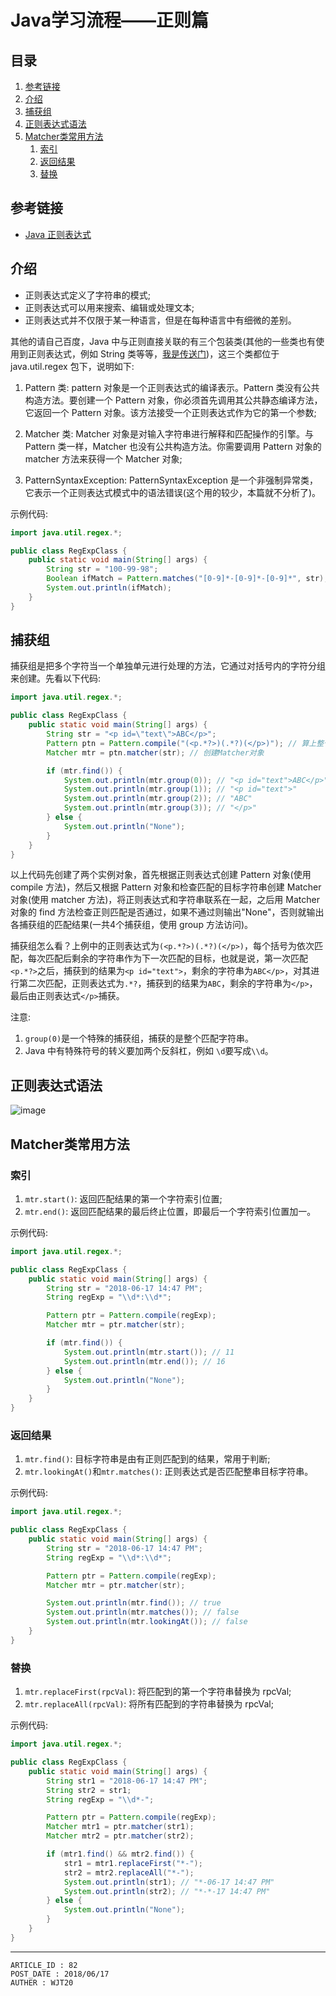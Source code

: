 
# Java学习流程——正则篇 #

## 目录 ##

1. [参考链接](#href1)
2. [介绍](#href2)
3. [捕获组](#href3)
4. [正则表达式语法](#href4)
5. [Matcher类常用方法](#href5)
    1. [索引](#href5-1)
    2. [返回结果](#href5-2)
    3. [替换](#href5-3)

## <a name="href1">参考链接</a> ##

- [Java 正则表达式](http://www.runoob.com/java/java-regular-expressions.html)

## <a name="href2">介绍</a> ##

- 正则表达式定义了字符串的模式;
- 正则表达式可以用来搜索、编辑或处理文本;
- 正则表达式并不仅限于某一种语言，但是在每种语言中有细微的差别。

其他的请自己百度，Java 中与正则直接关联的有三个包装类(其他的一些类也有使用到正则表达式，例如 String 类等等，[我是传送门](./Java学习流程——原生抽象类.md))，这三个类都位于 java.util.regex 包下，说明如下:

1. Pattern 类: pattern 对象是一个正则表达式的编译表示。Pattern 类没有公共构造方法。要创建一个 Pattern 对象，你必须首先调用其公共静态编译方法，它返回一个 Pattern 对象。该方法接受一个正则表达式作为它的第一个参数;

2. Matcher 类: Matcher 对象是对输入字符串进行解释和匹配操作的引擎。与Pattern 类一样，Matcher 也没有公共构造方法。你需要调用 Pattern 对象的 matcher 方法来获得一个 Matcher 对象;

3. PatternSyntaxException: PatternSyntaxException 是一个非强制异常类，它表示一个正则表达式模式中的语法错误(这个用的较少，本篇就不分析了)。

示例代码:

```Java
import java.util.regex.*;

public class RegExpClass {
    public static void main(String[] args) {
        String str = "100-99-98";
        Boolean ifMatch = Pattern.matches("[0-9]*-[0-9]*-[0-9]*", str); // 第一个参数是正则表达式，第二个参数是检查匹配的目标
        System.out.println(ifMatch);
    }
}
```

## <a name="href3">捕获组</a> ##

捕获组是把多个字符当一个单独单元进行处理的方法，它通过对括号内的字符分组来创建。先看以下代码:

```Java
import java.util.regex.*;

public class RegExpClass {
    public static void main(String[] args) {
        String str = "<p id=\"text\">ABC</p>";
        Pattern ptn = Pattern.compile("(<p.*?>)(.*?)(</p>)"); // 算上整个匹配字符串，共4个组，".*?"是非贪婪模式，获得最短匹配
        Matcher mtr = ptn.matcher(str); // 创建Matcher对象

        if (mtr.find()) {
            System.out.println(mtr.group(0)); // "<p id="text">ABC</p>"
            System.out.println(mtr.group(1)); // "<p id="text">"
            System.out.println(mtr.group(2)); // "ABC"
            System.out.println(mtr.group(3)); // "</p>"
        } else {
            System.out.println("None");
        }
    }
}
```

以上代码先创建了两个实例对象，首先根据正则表达式创建 Pattern 对象(使用 compile 方法)，然后又根据 Pattern 对象和检查匹配的目标字符串创建 Matcher 对象(使用 matcher 方法)，将正则表达式和字符串联系在一起，之后用 Matcher 对象的 find 方法检查正则匹配是否通过，如果不通过则输出"None"，否则就输出各捕获组的匹配结果(一共4个捕获组，使用 group 方法访问)。

捕获组怎么看？上例中的正则表达式为`(<p.*?>)(.*?)(</p>)`，每个括号为依次匹配，每次匹配后剩余的字符串作为下一次匹配的目标，也就是说，第一次匹配`<p.*?>`之后，捕获到的结果为`<p id="text">`，剩余的字符串为`ABC</p>`，对其进行第二次匹配，正则表达式为`.*?`，捕获到的结果为`ABC`，剩余的字符串为`</p>`，最后由正则表达式`</p>`捕获。

注意:

1. `group(0)`是一个特殊的捕获组，捕获的是整个匹配字符串。
2. Java 中有特殊符号的转义要加两个反斜杠，例如 `\d`要写成`\\d`。

## <a name="href4">正则表达式语法</a> ##

![image](https://raw.githubusercontent.com/WebUnion-core/public-cdn/master/wjt20-base/w59.png)

## <a name="href5">Matcher类常用方法</a> ##

### <a name="href5-1">索引</a> ###

1. `mtr.start()`: 返回匹配结果的第一个字符索引位置;
2. `mtr.end()`: 返回匹配结果的最后终止位置，即最后一个字符索引位置加一。

示例代码:

```Java
import java.util.regex.*;

public class RegExpClass {
    public static void main(String[] args) {
        String str = "2018-06-17 14:47 PM";
        String regExp = "\\d*:\\d*";

        Pattern ptr = Pattern.compile(regExp);
        Matcher mtr = ptr.matcher(str);

        if (mtr.find()) {
            System.out.println(mtr.start()); // 11
            System.out.println(mtr.end()); // 16
        } else {
            System.out.println("None");
        }
    }
}
```

### <a name="href5-2">返回结果</a> ###

1. `mtr.find()`: 目标字符串是由有正则匹配到的结果，常用于判断;
2. `mtr.lookingAt()`和`mtr.matches()`: 正则表达式是否匹配整串目标字符串。

示例代码:

```Java
import java.util.regex.*;

public class RegExpClass {
    public static void main(String[] args) {
        String str = "2018-06-17 14:47 PM";
        String regExp = "\\d*:\\d*";

        Pattern ptr = Pattern.compile(regExp);
        Matcher mtr = ptr.matcher(str);

        System.out.println(mtr.find()); // true
        System.out.println(mtr.matches()); // false
        System.out.println(mtr.lookingAt()); // false
    }
}
```

### <a name="href5-3">替换</a> ###

1. `mtr.replaceFirst(rpcVal)`: 将匹配到的第一个字符串替换为 rpcVal;
2. `mtr.replaceAll(rpcVal)`: 将所有匹配到的字符串替换为 rpcVal;

示例代码:

```Java
import java.util.regex.*;

public class RegExpClass {
    public static void main(String[] args) {
        String str1 = "2018-06-17 14:47 PM";
        String str2 = str1;
        String regExp = "\\d*-";

        Pattern ptr = Pattern.compile(regExp);
        Matcher mtr1 = ptr.matcher(str1);
        Matcher mtr2 = ptr.matcher(str2);

        if (mtr1.find() && mtr2.find()) {
            str1 = mtr1.replaceFirst("*-");
            str2 = mtr2.replaceAll("*-");
            System.out.println(str1); // "*-06-17 14:47 PM"
            System.out.println(str2); // "*-*-17 14:47 PM"
        } else {
            System.out.println("None");
        }
    }
}
```

---

```
ARTICLE_ID : 82
POST_DATE : 2018/06/17
AUTHER : WJT20
```

